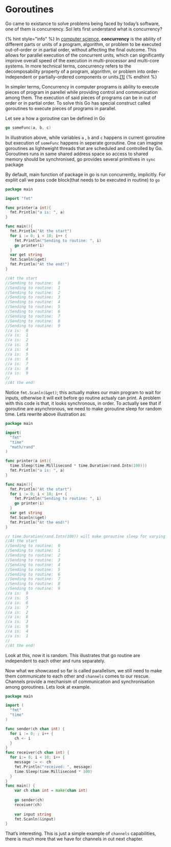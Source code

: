 # Goroutines

Go came to existance to solve problems being faced by today’s software, one of them is concurrency. Sol lets first understand what is concurrency? 

{% hint style="info" %}
In [computer science](https://en.wikipedia.org/wiki/Computer_science), **concurrency** is the ability of different parts or units of a program, algorithm, or problem to be executed out-of-order or in partial order, without affecting the final outcome. This allows for parallel execution of the concurrent units, which can significantly improve overall speed of the execution in multi-processor and multi-core systems. In more technical terms, concurrency refers to the decomposability property of a program, algorithm, or problem into order-independent or partially-ordered components or units.[\[1\]](https://en.wikipedia.org/wiki/Concurrency_%28computer_science%29#cite_note-1)
{% endhint %}

In simpler terms, Concurrency in computer programs is ability to execute pieces of program in parellel while providing control and communication among them. The execution of said pieces of programs can be in out of order or in partial order. To solve this Go has special construct called goroutines to execute pieces of programs in parallel.

Let see a how a goroutine can be defined in Go

```go
go someFunc(a, b, c)
```

In illustration above, while variables `a` , `b` and `c` happens in current goroutine but execution of `someFunc` happens in seperate goroutine. One can imagine goroutines as lightweight threads that are scheduled and controlled by Go. Goroutines runs in same shared address space so access to shared memory should be synchronised, go provides several primitives in `sync` package

By default, main function of package in go is run concurrently, implicitly. For expliit call we pass code block\(that needs to be executed in routine\) to `go`

```go
package main 

import "fmt"

func printer(a int){
  fmt.Println("a is: ", a)
}

func main(){
  fmt.Println("At the start")
  for i := 0; i < 10; i++ {
    fmt.Println("Sending to routine: ", i)
    go printer(i)
  }
  var get string
  fmt.Scanln(&get)
  fmt.Println("At the end!")
}

//At the start
//Sending to routine:  0
//Sending to routine:  1
//Sending to routine:  2
//Sending to routine:  3
//Sending to routine:  4
//Sending to routine:  5
//Sending to routine:  6
//Sending to routine:  7
//Sending to routine:  8
//Sending to routine:  9
//a is:  0
//a is:  1
//a is:  2
//a is:  3
//a is:  4
//a is:  5
//a is:  6
//a is:  7
//a is:  8
//a is:  9
//
//At the end!
```

Notice `fmt.Scanln(&get)`; this actually makes our main program to wait for inputs, otherwise it will exit before go routine actualy can print. A problem with this code is that, it looks synchronous, in order. To actually see that if goroutine are asynchronous, we need to make goroutine sleep for random time. Lets rewrite above illustration as:

```go
package main 

import(
  "fmt"
  "time"
  "math/rand"
)

func printer(a int){
  time.Sleep(time.Millisecond * time.Duration(rand.Intn(100)))
  fmt.Println("a is: ", a)
}

func main(){
  fmt.Println("At the start")
  for i := 0; i < 10; i++ {
    fmt.Println("Sending to routine: ", i)
    go printer(i)
  }
  var get string
  fmt.Scanln(&get)
  fmt.Println("At the end!")
}

// time.Duration(rand.Intn(100)) will make goroutine sleep for varying time
//At the start
//Sending to routine:  0
//Sending to routine:  1
//Sending to routine:  2
//Sending to routine:  3
//Sending to routine:  4
//Sending to routine:  5
//Sending to routine:  6
//Sending to routine:  7
//Sending to routine:  8
//Sending to routine:  9
//a is:  9
//a is:  5
//a is:  6
//a is:  7
//a is:  2
//a is:  8
//a is:  3
//a is:  0
//a is:  4
//a is:  1
//
//At the end!
```

Look at this, now it is random. This illustrates that go routine are independent to each other and runs separately.

Now what we showcased so far is called parallelism, we still need to make them communicate to each other and `channels` comes to our rescue. Channels provide a mechanism of communication and synchronisation among goroutines. Lets look at example.

```go
package main

import (
  "fmt"
  "time"
)

func sender(ch chan int) {
  for i := 0; ; i++ {
    ch <- i
  }
}
func receiver(ch chan int) {
  for i:= 0; i < 10; i++ {
    message := <- ch
    fmt.Println("received: ", message)
    time.Sleep(time.Millisecond * 100)
  }
}
func main() {
    var ch chan int = make(chan int)
    
    go sender(ch)
    receiver(ch)
    
    var input string
    fmt.Scanln(&input)
}
```

That’s interesting. This is just a simple example of `channels` capabilities, there is much more that we have for channels in out next chapter.

